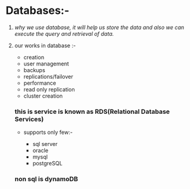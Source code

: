 # Databases:-

1. *why we use database, it will help us store the data and also 
we can execute the query and retrieval of data.*


2. our works in database :-
 
    - creation 
    - user management 
    - backups
    - replications/failover
    - performance 
    - read only replication
    - cluster creation

    ### this is service is known as RDS(Relational Database Services)
     
     - supports only few:-

        - sql server 
        - oracle
        - mysql
        - postgreSQL


    ### non sql is dynamoDB
    





